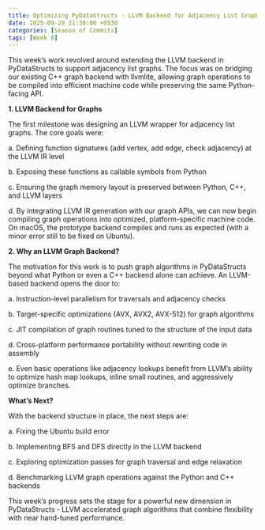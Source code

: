 ```yaml
---
title: Optimizing PyDataStructs - LLVM Backend for Adjacency List Graphs
date: 2025-09-29 21:30:00 +0530
categories: [Season of Commits]
tags: [Week 8]
---
```


This week’s work revolved around extending the LLVM backend in PyDataStructs to support adjacency list graphs. The focus was on bridging our existing C++ graph backend with llvmlite, allowing graph operations to be compiled into efficient machine code while preserving the same Python-facing API.

**1. LLVM Backend for Graphs**

The first milestone was designing an LLVM wrapper for adjacency list graphs. The core goals were:

a. Defining function signatures (add vertex, add edge, check adjacency) at the LLVM IR level

b. Exposing these functions as callable symbols from Python

c. Ensuring the graph memory layout is preserved between Python, C++, and LLVM layers

d. By integrating LLVM IR generation with our graph APIs, we can now begin compiling graph operations into optimized, platform-specific machine code. On macOS, the prototype backend compiles and runs as expected (with a minor error still to be fixed on Ubuntu).

**2. Why an LLVM Graph Backend?**
   
The motivation for this work is to push graph algorithms in PyDataStructs beyond what Python or even a C++ backend alone can achieve. An LLVM-based backend opens the door to:

a. Instruction-level parallelism for traversals and adjacency checks

b. Target-specific optimizations (AVX, AVX2, AVX-512) for graph algorithms

c. JIT compilation of graph routines tuned to the structure of the input data

d. Cross-platform performance portability without rewriting code in assembly

e. Even basic operations like adjacency lookups benefit from LLVM’s ability to optimize hash map lookups, inline small routines, and aggressively optimize branches.

**What’s Next?**

With the backend structure in place, the next steps are:

a. Fixing the Ubuntu build error

b. Implementing BFS and DFS directly in the LLVM backend

c. Exploring optimization passes for graph traversal and edge relaxation

d. Benchmarking LLVM graph operations against the Python and C++ backends

This week’s progress sets the stage for a powerful new dimension in PyDataStructs - LLVM accelerated graph algorithms that combine flexibility with near hand-tuned performance.
